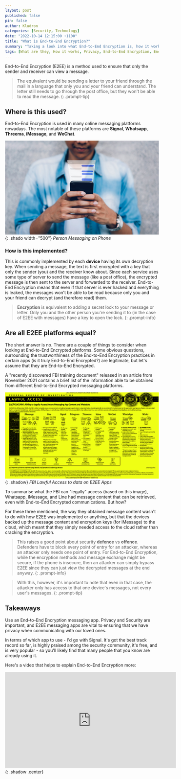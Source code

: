 ```yaml
---
layout: post
published: false
pin: false
author: Kludron
categories: [Security, Technology]
date: "2022-10-14 12:15:00 +1100"
title: "What is End-to-End Encryption?"
summary: "Taking a look into what End-to-End Encryption is, how it works, and why all End-to-End Encrypting apps are not the same."
tags: [What are they, How it works, Privacy, End-to-End Encryption, Encryption, Whatsapp, Signal, iMessage, Threema, WeChat]
---
```


End-to-End Encryption (E2EE) is a method used to ensure that only the sender and receiver can view a message.

> The equivalent would be sending a letter to your friend through the mail in a language that only you and your friend can understand. The letter still needs to go through the post office, but they won't be able to read the message.
{: .prompt-tip}

## Where is this used?

End-to-End Encryption is used in many online messaging platforms nowadays. The most notable of these platforms are **Signal**, **Whatsapp**, **Threema**, **iMessage**, and **WeChat**.

![Person Messaging on Phone](/assets/img/messaging-on-phone.jpg){: .shado width="500"}
_Person Messaging on Phone_

### How is this implemented?

This is commonly implemented by each **device** having its own decryption key. When sending a message, the text is first encrypted with a key that only the sender (you) and the receiver know about. Since each service uses some type of server to send the message (like a post office), the encrypted message is then sent to the server and forwarded to the receiver. End-to-End Encryption means that even if that server is ever hacked and everything is leaked, the messages won't be able to be read because only you and your friend can decrypt (and therefore read) them.

> **Encryption** is equivalent to adding a secret lock to your message or letter. Only you and the other person you're sending it to (in the case of E2EE with messages) have a key to open the lock.
{: .prompt-info}

## Are all E2EE platforms equal?

The short answer is no. There are a couple of things to consider when looking at End-to-End Encrypted platforms. Some obvious questions, surrounding the trustworthiness of the End-to-End Encryption practices in certain apps (is it truly End-to-End Encrypted?) are legitimate, but let's assume that they are End-to-End Encrypted.

A "recently discovered FBI training document" released in an article from November 2021 contains a brief list of the information able to be obtained from different End-to-End Encrypted messaging platforms.

![FBI Lawful Access for E2EE Apps](/assets/img/FBI-E2EE-document.png){: .shadow}
_FBI Lawful Access to data on E2EE Apps_

To summarise what the FBI can "legally" access (based on this image), Whatsapp, iMessage, and Line had message content that can be retrieved, even with End-to-End Encrypted communications. But how?

For these three mentioned, the way they obtained message content wasn't to do with how E2EE was implemented or anything, but that the devices backed up the message content and encryption keys (for iMessage) to the cloud, which meant that they simply needed access to the cloud rather than cracking the encryption.

> This raises a good point about security **defence** vs **offence**. Defenders have to block every point of entry for an attacker, whereas an attacker only needs one point of entry. For End-to-End Encryption, while the encryption methods and message exchange might be secure, if the phone is insecure, then an attacker can simply bypass E2EE since they can just view the decrypted messages at the end anyway.
{: .prompt-info}

> With this, however, it's important to note that even in that case, the attacker only has access to that one device's messages, not every user's messages.
{: .prompt-tip}

## Takeaways

Use an End-to-End Encryption messaging app. Privacy and Security are important, and E2EE messaging apps are vital to ensuring that we have privacy when communicating with our loved ones.

In terms of which app to use - I'd go with Signal. It's got the best track record so far, is highly praised among the security community, it's free, and is very popular - so you'll likely find that many people that you know are already using it.

Here's a video that helps to explain End-to-End Encryption more:

<iframe width="560" height="315" src="https://www.youtube-nocookie.com/embed/jkV1KEJGKRA" title="YouTube video player" frameborder="0" allow="accelerometer; autoplay; clipboard-write; encrypted-media; gyroscope; picture-in-picture" allowfullscreen></iframe>{: .shadow .center}
